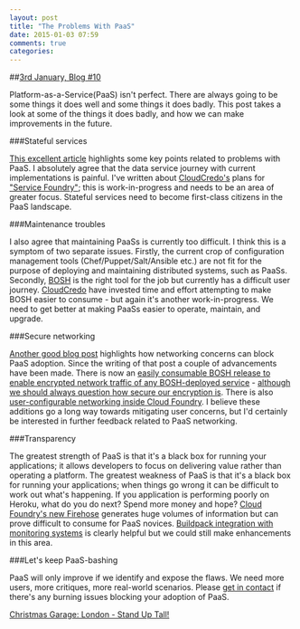 ```yaml
---
layout: post
title: "The Problems With PaaS"
date: 2015-01-03 07:59
comments: true
categories: 
---
```


##[3rd January, Blog #10](http://blog.hatofmonkeys.com/blog/2014/12/25/the-twelve-blogs-of-christmas/)

Platform-as-a-Service(PaaS) isn't perfect. There are always going to be some things it does well and some things it does badly. This post takes a look at some of the things it does badly, and how we can make improvements in the future.

###Stateful services

[This excellent article](http://compositecode.com/2013/07/27/architectural-paas-cracks-or-crack-paas/) highlights some key points related to problems with PaaS. I absolutely agree that the data service journey with current implementations is painful. I've written about [CloudCredo's](http://www.cloudcredo.com/) plans for ["Service Foundry"](http://blog.hatofmonkeys.com/blog/2015/01/02/service-foundry/); this is work-in-progress and needs to be an area of greater focus. Stateful services need to become first-class citizens in the PaaS landscape.

###Maintenance troubles

I also agree that maintaining PaaSs is currently too difficult. I think this is a symptom of two separate issues. Firstly, the current crop of configuration management tools (Chef/Puppet/Salt/Ansible etc.) are not fit for the purpose of deploying and maintaining distributed systems, such as PaaSs. Secondly, [BOSH](http://bosh.cfapps.io/) is the right tool for the job but currently has a difficult user journey. [CloudCredo](http://www.cloudcredo.com/) have invested time and effort attempting to make BOSH easier to consume - but again it's another work-in-progress. We need to get better at making PaaSs easier to operate, maintain, and upgrade.

###Secure networking

[Another good blog post](https://medium.com/p/817849715f0a) highlights how networking concerns can block PaaS adoption. Since the writing of that post a couple of advancements have been made. There is now an [easily consumable BOSH release to enable encrypted network traffic of any BOSH-deployed service](https://github.com/CloudCredo/bosh-ipsec) - [although we should always question how secure our encryption is](http://www.spiegel.de/media/media-35515.pdf). There is also [user-configurable networking inside Cloud Foundry](http://docs.cloudfoundry.org/concepts/security.html). I believe these additions go a long way towards mitigating user concerns, but I'd certainly be interested in further feedback related to PaaS networking.

###Transparency

The greatest strength of PaaS is that it's a black box for running your applications; it allows developers to focus on delivering value rather than operating a platform. The greatest weakness of PaaS is that it's a black box for running your applications; when things go wrong it can be difficult to work out what's happening. If you application is performing poorly on Heroku, what do you do next? Spend more money and hope? [Cloud Foundry's new Firehose](http://www.cloudcredo.com/cloud-foundry-firehose-and-friends/) generates huge volumes of information but can prove difficult to consume for PaaS novices. [Buildpack integration with monitoring systems](http://blog.newrelic.com/2014/10/27/cloud-foundry-java-buildpack-new-relic-2/) is clearly helpful but we could still make enhancements in this area.
 
###Let's keep PaaS-bashing

PaaS will only improve if we identify and expose the flaws. We need more users, more critiques, more real-world scenarios. Please [get in contact](http://www.cloudcredo.com/) if there's any burning issues blocking your adoption of PaaS.

[Christmas Garage: London - Stand Up Tall!](https://www.youtube.com/watch?v=L3HMogp86cI)
